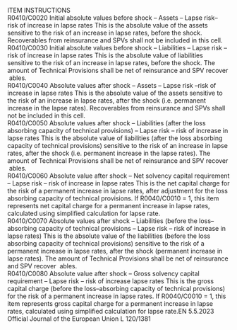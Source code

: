  
ITEM  INSTRUCTIONS  
R0410/C0020  Initial absolute values 
before shock – Assets – 
Lapse risk– risk of 
increase in lapse rates  This is the absolute value of the assets sensitive to the risk of an increase in lapse 
rates, before the shock. 
Recoverables from reinsurance and SPVs shall not be included in this cell.  
R0410/C0030  Initial absolute values 
before shock – Liabilities 
– Lapse risk – risk of 
increase in lapse rates  This is the absolute value of liabilities sensitive to the risk of an increase in lapse 
rates, before the shock. 
The amount of Technical Provisions shall be net of reinsurance and SPV recover ­
ables.  
R0410/C0040  Absolute values after 
shock – Assets – Lapse 
risk –risk of increase in 
lapse rates  This is the absolute value of the assets sensitive to the risk of an increase in lapse 
rates, after the shock (i.e. permanent increase in the lapse rates). 
Recoverables from reinsurance and SPVs shall not be included in this cell.  
R0410/C0050  Absolute values after 
shock – Liabilities (after 
the loss absorbing 
capacity of technical 
provisions) – Lapse risk – 
risk of increase in lapse 
rates  This is the absolute value of liabilities (after the loss absorbing capacity of 
technical provisions) sensitive to the risk of an increase in lapse rates, after the 
shock (i.e. permanent increase in the lapse rates). 
The amount of Technical Provisions shall be net of reinsurance and SPV recover ­
ables.  
R0410/C0060  Absolute value after 
shock – Net solvency 
capital requirement – 
Lapse risk – risk of 
increase in lapse rates  This is the net capital charge for the risk of a permanent increase in lapse rates, 
after adjustment for the loss absorbing capacity of technical provisions. 
If R0040/C0010 = 1, this item represents net capital charge for a permanent 
increase in lapse rates, calculated using simplified calculation for lapse rate.  
R0410/C0070  Absolute values after 
shock – Liabilities (before 
the loss–absorbing 
capacity of technical 
provisions – Lapse risk – 
risk of increase in lapse 
rates)  This is the absolute value of the liabilities (before the loss absorbing capacity of 
technical provisions) sensitive to the risk of a permanent increase in lapse rates, 
after the shock (permanent increase in lapse rates). 
The amount of Technical Provisions shall be net of reinsurance and SPV recover ­
ables.  
R0410/C0080  Absolute value after 
shock – Gross solvency 
capital requirement – 
Lapse risk – risk of 
increase lapse rates  This is the gross capital charge (before the loss–absorbing capacity of technical 
provisions) for the risk of a permanent increase in lapse rates. 
If R0040/C0010 = 1, this item represents gross capital charge for a permanent 
increase in lapse rates, calculated using simplified calculation for lapse rate.EN  5.5.2023 Official Journal of the European Union L 120/1381